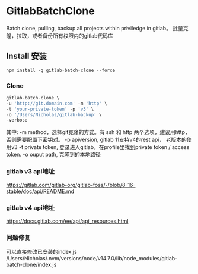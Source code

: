 # GitlabBatchClone

Batch clone, pulling, backup all projects within priviledge in gitlab。
批量克隆，拉取，或者备份所有权限内的gitlab代码库

## Install 安装

```javascript
npm install -g gitlab-batch-clone --force
```

### Clone

```javascript
gitlab-batch-clone \
-u 'http://git.domain.com' -m 'http' \
-t 'your-private-token' -p 'v3' \
-o '/Users/Nicholas/gitlab-backup' \
-verbose
```

其中:
-m method，选择git克隆的方式。有 ssh 和 http 两个选项，建议用http，否则需要配置下密钥对。
-p apiversion, gitlab 11支持v4的rest api， 老版本的使用v3
-t private token, 登录进入gitlab，在profile里找到private token / access token.
-o ouput path, 克隆到的本地路径

### gitlab v3 api地址
https://gitlab.com/gitlab-org/gitlab-foss/-/blob/8-16-stable/doc/api/README.md

### gitlab v4 api地址
https://docs.gitlab.com/ee/api/api_resources.html

### 问题修复
可以直接修改已安装的index.js
/Users/Nicholas/.nvm/versions/node/v14.7.0/lib/node_modules/gitlab-batch-clone/index.js